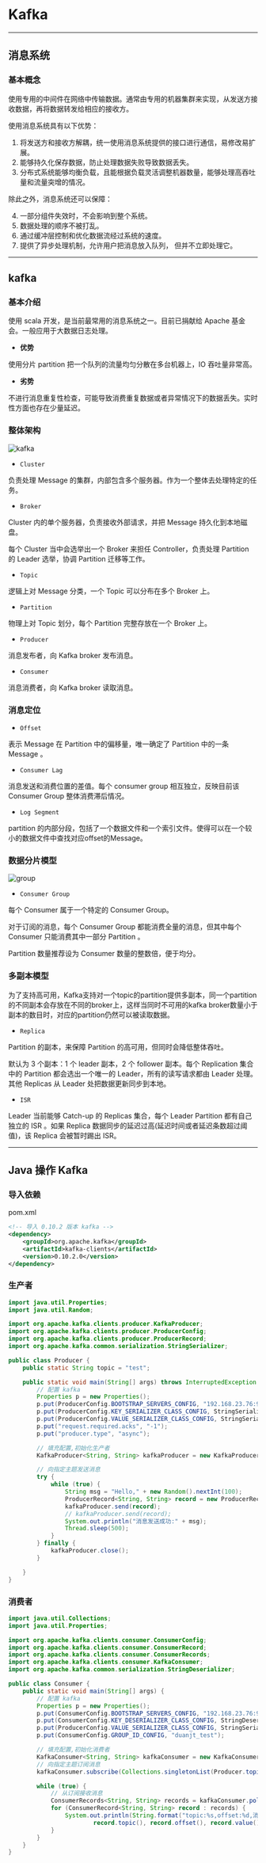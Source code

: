 # Kafka

---

## 消息系统

### 基本概念

使用专用的中间件在网络中传输数据。通常由专用的机器集群来实现，从发送方接收数据，再将数据转发给相应的接收方。

使用消息系统具有以下优势：

1. 将发送方和接收方解耦，统一使用消息系统提供的接口进行通信，易修改易扩展。
2. 能够持久化保存数据，防止处理数据失败导致数据丢失。
3. 分布式系统能够均衡负载，且能根据负载灵活调整机器数量，能够处理高吞吐量和流量突增的情况。

除此之外，消息系统还可以保障：

4. 一部分组件失效时，不会影响到整个系统。
5. 数据处理的顺序不被打乱。
6. 通过缓冲层控制和优化数据流经过系统的速度。
7. 提供了异步处理机制，允许用户把消息放入队列， 但并不立即处理它。

---

## kafka 

### 基本介绍

使用 scala 开发，是当前最常用的消息系统之一。目前已捐献给 Apache 基金会。一般应用于大数据日志处理。

- **优势**

使用分片 partition 把一个队列的流量均匀分散在多台机器上，IO 吞吐量非常高。

- **劣势**

不进行消息重复性检查，可能导致消费重复数据或者异常情况下的数据丢失。实时性方面也存在少量延迟。


### 整体架构

![kafka](kafka.jpeg)

- `Cluster`

负责处理 Message 的集群，内部包含多个服务器。作为一个整体去处理特定的任务。

- `Broker`

Cluster 内的单个服务器，负责接收外部请求，并把 Message 持久化到本地磁盘。

每个 Cluster 当中会选举出一个 Broker 来担任 Controller，负责处理 Partition 的 Leader 选举，协调 Partition 迁移等工作。

- `Topic`

逻辑上对 Message 分类，一个 Topic 可以分布在多个 Broker 上。

- `Partition`

物理上对 Topic 划分，每个 Partition 完整存放在一个 Broker 上。

- `Producer`

消息发布者，向 Kafka broker 发布消息。

- `Consumer`

消息消费者，向 Kafka broker 读取消息。

### 消息定位

- `Offset`

表示 Message 在 Partition 中的偏移量，唯一确定了 Partition 中的一条 Message 。

- `Consumer Lag`

消息发送和消费位置的差值。每个 consumer group 相互独立，反映目前该 Consumer Group 整体消费滞后情况。

- `Log Segment`

partition 的内部分段，包括了一个数据文件和一个索引文件。使得可以在一个较小的数据文件中查找对应offset的Message。

### 数据分片模型

![group](group.jpeg)

- `Consumer Group`

每个 Consumer 属于一个特定的 Consumer Group。

对于订阅的消息，每个 Consumer Group 都能消费全量的消息，但其中每个 Consumer 只能消费其中一部分 Partition 。

Partition 数量推荐设为 Consumer 数量的整数倍，便于均分。


### 多副本模型


为了支持高可用，Kafka支持对一个topic的partition提供多副本，同一个partition的不同副本会存放在不同的broker上，这样当同时不可用的kafka broker数量小于副本的数目时，对应的partition仍然可以被读取数据。


- `Replica`

Partition 的副本，来保障 Partition 的高可用，但同时会降低整体吞吐。

默认为 3 个副本：1 个 leader 副本，2 个 follower 副本。每个 Replication 集合中的 Partition 都会选出一个唯一的 Leader，所有的读写请求都由 Leader 处理。其他 Replicas 从 Leader 处把数据更新同步到本地。

- `ISR`

Leader 当前能够 Catch-up 的 Replicas 集合，每个 Leader Partition 都有自己独立的 ISR 。如果 Replica 数据同步的延迟过高(延迟时间或者延迟条数超过阈值)，该 Replica 会被暂时踢出 ISR。

---

## Java 操作 Kafka

### 导入依赖

pom.xml

```xml
<!-- 导入 0.10.2 版本 kafka -->
<dependency>
    <groupId>org.apache.kafka</groupId>
    <artifactId>kafka-clients</artifactId>
    <version>0.10.2.0</version>
</dependency>
```

### 生产者

```java
import java.util.Properties;
import java.util.Random;

import org.apache.kafka.clients.producer.KafkaProducer;
import org.apache.kafka.clients.producer.ProducerConfig;
import org.apache.kafka.clients.producer.ProducerRecord;
import org.apache.kafka.common.serialization.StringSerializer;

public class Producer {
    public static String topic = "test";                                                            

    public static void main(String[] args) throws InterruptedException {
        // 配置 kafka
        Properties p = new Properties();
        p.put(ProducerConfig.BOOTSTRAP_SERVERS_CONFIG, "192.168.23.76:9092,192.168.23.77:9092");          // kafka 地址，多个地址用逗号分割（必备）
        p.put(ProducerConfig.KEY_SERIALIZER_CLASS_CONFIG, StringSerializer.class);                        // key 的序列化类（必备）
        p.put(ProducerConfig.VALUE_SERIALIZER_CLASS_CONFIG, StringSerializer.class);                      // value 的序列化类（必备）
        p.put("request.required.acks", "-1");                                                             // 消息系统向发送者返回 ACK： 0 马上 / 1 主服务器收到 / -1 所有服务器收到后                           
        p.put("producer.type", "async");                                                                  // 异步生产，批量存入缓存后再发到服务器

        // 填充配置,初始化生产者
        KafkaProducer<String, String> kafkaProducer = new KafkaProducer<>(p);

        // 向指定主题发送消息
        try {
            while (true) {
                String msg = "Hello," + new Random().nextInt(100);
                ProducerRecord<String, String> record = new ProducerRecord<String, String>(topic, msg);   // 指定消息和要发送到的主题
                kafkaProducer.send(record);                                                               // 发送消息，可以通过返回的 Future 判断是否已经发送到 kafka
                // kafkaProducer.send(record);                                                               使用 send 的第二个参数来回调，通过回调判断是否发送成功
                System.out.println("消息发送成功:" + msg);
                Thread.sleep(500);
            }
        } finally {
            kafkaProducer.close();
        }

    }
}
```


### 消费者

```java
import java.util.Collections;
import java.util.Properties;

import org.apache.kafka.clients.consumer.ConsumerConfig;
import org.apache.kafka.clients.consumer.ConsumerRecord;
import org.apache.kafka.clients.consumer.ConsumerRecords;
import org.apache.kafka.clients.consumer.KafkaConsumer;
import org.apache.kafka.common.serialization.StringDeserializer;

public class Consumer {
    public static void main(String[] args) {
        // 配置 kafka
        Properties p = new Properties();
        p.put(ConsumerConfig.BOOTSTRAP_SERVERS_CONFIG, "192.168.23.76:9092");                            // zookeeper 地址
        p.put(ConsumerConfig.KEY_DESERIALIZER_CLASS_CONFIG, StringDeserializer.class);                   // key 的反序列化类
        p.put(ProducerConfig.VALUE_SERIALIZER_CLASS_CONFIG, StringSerializer.class);                     // value 的序列化类
        p.put(ConsumerConfig.GROUP_ID_CONFIG, "duanjt_test");                                            // 消费者分组名                                

        // 填充配置,初始化消费者
        KafkaConsumer<String, String> kafkaConsumer = new KafkaConsumer<String, String>(p);
        // 向指定主题订阅消息
        kafkaConsumer.subscribe(Collections.singletonList(Producer.topic));

        while (true) {
            // 从订阅接收消息
            ConsumerRecords<String, String> records = kafkaConsumer.poll(100);
            for (ConsumerRecord<String, String> record : records) {
                System.out.println(String.format("topic:%s,offset:%d,消息:%s", //
                        record.topic(), record.offset(), record.value()));
            }
        }
    }
}
```



